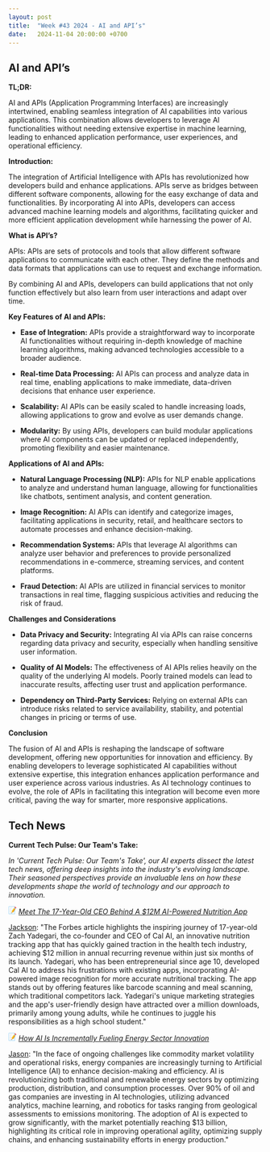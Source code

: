 ```yaml
---
layout: post
title:  "Week #43 2024 - AI and API’s"
date:   2024-11-04 20:00:00 +0700
---
```


## AI and API’s

**TL;DR:** 

AI and APIs (Application Programming Interfaces) are increasingly intertwined, enabling seamless integration of AI capabilities into various applications. This combination allows developers to leverage AI functionalities without needing extensive expertise in machine learning, leading to enhanced application performance, user experiences, and operational efficiency.


__Introduction:__

The integration of Artificial Intelligence with APIs has revolutionized how developers build and enhance applications. APIs serve as bridges between different software components, allowing for the easy exchange of data and functionalities. By incorporating AI into APIs, developers can access advanced machine learning models and algorithms, facilitating quicker and more efficient application development while harnessing the power of AI.


**What is API’s?**

APIs: APIs are sets of protocols and tools that allow different software applications to communicate with each other. They define the methods and data formats that applications can use to request and exchange information.

By combining AI and APIs, developers can build applications that not only function effectively but also learn from user interactions and adapt over time.


__Key Features of AI and APIs:__

* **Ease of Integration:** APIs provide a straightforward way to incorporate AI functionalities without requiring in-depth knowledge of machine learning algorithms, making advanced technologies accessible to a broader audience.

* **Real-time Data Processing:** AI APIs can process and analyze data in real time, enabling applications to make immediate, data-driven decisions that enhance user experience.

* **Scalability:** AI APIs can be easily scaled to handle increasing loads, allowing applications to grow and evolve as user demands change.

* **Modularity:** By using APIs, developers can build modular applications where AI components can be updated or replaced independently, promoting flexibility and easier maintenance.



__Applications of AI and APIs:__

* **Natural Language Processing (NLP):** APIs for NLP enable applications to analyze and understand human language, allowing for functionalities like chatbots, sentiment analysis, and content generation.

* **Image Recognition:** AI APIs can identify and categorize images, facilitating applications in security, retail, and healthcare sectors to automate processes and enhance decision-making.

* **Recommendation Systems:** APIs that leverage AI algorithms can analyze user behavior and preferences to provide personalized recommendations in e-commerce, streaming services, and content platforms.

* **Fraud Detection:** AI APIs are utilized in financial services to monitor transactions in real time, flagging suspicious activities and reducing the risk of fraud.

__Challenges and Considerations__

* **Data Privacy and Security:** Integrating AI via APIs can raise concerns regarding data privacy and security, especially when handling sensitive user information.

* **Quality of AI Models:** The effectiveness of AI APIs relies heavily on the quality of the underlying AI models. Poorly trained models can lead to inaccurate results, affecting user trust and application performance.

* **Dependency on Third-Party Services:** Relying on external APIs can introduce risks related to service availability, stability, and potential changes in pricing or terms of use.



__Conclusion__

The fusion of AI and APIs is reshaping the landscape of software development, offering new opportunities for innovation and efficiency. By enabling developers to leverage sophisticated AI capabilities without extensive expertise, this integration enhances application performance and user experience across various industries. As AI technology continues to evolve, the role of APIs in facilitating this integration will become even more critical, paving the way for smarter, more responsive applications.



## Tech News

__Current Tech Pulse: Our Team's Take:__

*In 'Current Tech Pulse: Our Team's Take', our AI experts dissect the latest tech news, offering deep insights into the industry's evolving landscape. Their seasoned perspectives provide an invaluable lens on how these developments shape the world of technology and our approach to innovation.*


![memo](/assets/images/memo16.png) *[Meet The 17-Year-Old CEO Behind A $12M AI-Powered Nutrition App](https://www.forbes.com/sites/josipamajic/2024/11/02/meet-the-17-year-old-ceo-behind-a-12m-ai-powered-nutrition-app)*

[Jackson](https://www.linkedin.com/in/jackson-cates-315a0b1ab/): "The Forbes article highlights the inspiring journey of 17-year-old Zach Yadegari, the co-founder and CEO of Cal AI, an innovative nutrition tracking app that has quickly gained traction in the health tech industry, achieving $12 million in annual recurring revenue within just six months of its launch. Yadegari, who has been entrepreneurial since age 10, developed Cal AI to address his frustrations with existing apps, incorporating AI-powered image recognition for more accurate nutritional tracking. The app stands out by offering features like barcode scanning and meal scanning, which traditional competitors lack. Yadegari's unique marketing strategies and the app's user-friendly design have attracted over a million downloads, primarily among young adults, while he continues to juggle his responsibilities as a high school student."

![memo](/assets/images/memo16.png) *[How AI Is Incrementally Fueling Energy Sector Innovation](https://www.forbes.com/sites/gauravsharma/2024/10/31/how-ai-is-incrementally-fueling-energy-sector-innovation)*

[Jason](https://www.linkedin.com/in/jason-bengtson-b8a9a83b): "In the face of ongoing challenges like commodity market volatility and operational risks, energy companies are increasingly turning to Artificial Intelligence (AI) to enhance decision-making and efficiency. AI is revolutionizing both traditional and renewable energy sectors by optimizing production, distribution, and consumption processes. Over 90% of oil and gas companies are investing in AI technologies, utilizing advanced analytics, machine learning, and robotics for tasks ranging from geological assessments to emissions monitoring. The adoption of AI is expected to grow significantly, with the market potentially reaching $13 billion, highlighting its critical role in improving operational agility, optimizing supply chains, and enhancing sustainability efforts in energy production."

